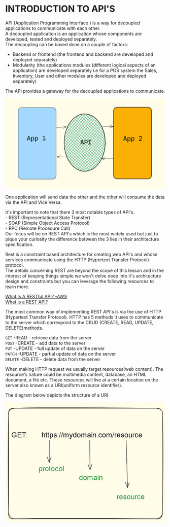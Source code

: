 # INTRODUCTION TO API'S

API (Application Programming Interface ) is a way for decoupled applications to communicate with each other.    
A decoupled application is an application whose components are developed, tested and deployed separately.   
The decoupling can be based done on a couple of factors:
 - Backend or frontend (the frontend and backend are developed and deployed separately)
 - Modularity (the applications modules (different logical aspects of an application) are developed separately i.e for a POS system the Sales, Inventory, User and other modules are developed and deployed separately)    

The API provides a gateway for the decoupled applications to communicate. 

![API Block Diagram](/api_BD.png)   

One application will send data the other and the other will consume the data via the API and Vice Versa.    

It's important to note that there 3 most notable types of API's.    
    - REST (Representational State Transfer)      
    - SOAP (Simple Object Access Protocol)   
    - RPC (Remote Procedure Call)   
Our focus will be on REST API's which is the most widely used but just to pique your curiosity the difference between the 3 lies in their architecture specification.  

Rest is a constraint based architecture for creating web API's and whose services communicate using the HTTP (Hypertext Transfer Protocol) protocol.    
The details concerning REST are beyond the scope of this lesson and in the interest of keeping things  simple we won't delve deep into it's architecture design and constraints but you can leverage the following resources to  learn more. 

[What Is A RESTful API? -AWS ](https://aws.amazon.com/what-is/restful-api/)  
[What is a REST API?](https://www.redhat.com/en/topics/api/what-is-a-rest-api)  

The most common way of implementing REST API's is via the use of HTTP (Hypertext Transfer Protocol). HTTP has 5 methods it uses to communicate to the server which correspond to the CRUD (CREATE, READ, UPDATE, DELETE)methods.

`GET` -READ -  retrieve data from the server     
`POST` -CREATE - add data to the server  
`PUT` -UPDATE -  full update of data on the server   
`PATCH` -UPDATE -  partial update of data on the server      
`DELETE` -DELETE -  delete data from the server 

When making HTTP request we usually target resources(web content). The resource's nature could be multimedia content, database, an HTML document, a file etc. 
These resources will live at a certain location on the server also known as a URI(uniform resource identifier). 

The diagram below depicts the structure of a URI

![STRUCTURE OF A URI](./URI_structure_BD.png)   

















